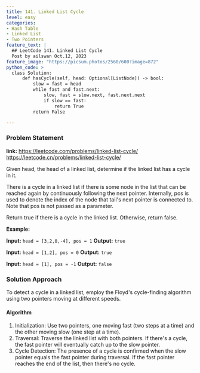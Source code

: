 ```yaml
---
title: 141. Linked List Cycle
level: easy
categories:
- Hash Table
- Linked List
- Two Pointers
feature_text: |
  ## LeetCode 141. Linked List Cycle
  Post by ailswan Oct.12, 2023
feature_image: "https://picsum.photos/2560/600?image=872"
python_code: >
  class Solution:
      def hasCycle(self, head: Optional[ListNode]) -> bool:
          slow = fast = head
          while fast and fast.next:
              slow, fast = slow.next, fast.next.next
              if slow == fast:
                  return True
          return False

---
```


### Problem Statement
**link:**
https://leetcode.com/problems/linked-list-cycle/
https://leetcode.cn/problems/linked-list-cycle/
 
Given head, the head of a linked list, determine if the linked list has a cycle in it.

There is a cycle in a linked list if there is some node in the list that can be reached again by continuously following the next pointer. Internally, pos is used to denote the index of the node that tail's next pointer is connected to. Note that pos is not passed as a parameter.

Return true if there is a cycle in the linked list. Otherwise, return false.
 

**Example:**

**Input:** `head = [3,2,0,-4], pos = 1`
**Output:** `true`
 
**Input:** `head = [1,2], pos = 0`
**Output:** `true`

**Input:** `head = [1], pos = -1`
**Output:** `false`
 

### Solution Approach
To detect a cycle in a linked list, employ the Floyd's cycle-finding algorithm using two pointers moving at different speeds.

#### Algorithm
1. Initialization: Use two pointers, one moving fast (two steps at a time) and the other moving slow (one step at a time).
2. Traversal: Traverse the linked list with both pointers. If there's a cycle, the fast pointer will eventually catch up to the slow pointer.
3. Cycle Detection: The presence of a cycle is confirmed when the slow pointer equals the fast pointer during traversal. If the fast pointer reaches the end of the list, then there's no cycle.